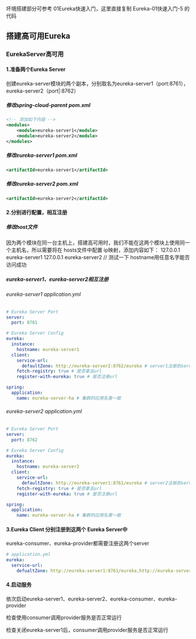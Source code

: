 坏境搭建部分可参考 01Eureka快速入门，这里直接复制 Eureka-01快速入门-5 的代码
## 搭建高可用Eureka
### EurekaServer高可用
#### 1.准备两个Eureka Server
创建eureka-server模块的两个副本，分别取名为eureka-server1（port:8761），eureka-server2（port|:8762）
##### 修改spring-cloud-parent pom.xml
```xml
<!-- 添加如下内容 -->
<modules>
    <module>eureka-server1</module>
    <module>eureka-server2</module>
</modules>
```

##### 修改eureka-server1 pom.xml
```xml
<artifactId>eureka-server1</artifactId>
```
##### 修改eureka-server2 pom.xml
```xml
<artifactId>eureka-server2</artifactId>
```

#### 2.分别进行配置，相互注册
##### 修改host文件
因为两个模块在同一台主机上，搭建高可用时，我们不能在这两个模块上使用同一个主机名，所以需要将在 hosts文件中配置 ip映射，添加内容如下：
127.0.0.1 eureka-server1
127.0.0.1 eureka-server2
// 测试一下 hostname用任意名字能否访问成功

##### eureka-server1、eureka-server2相互注册
###### eureka-server1 application.yml
```yaml
# Eureka Server Port
server:
  port: 8761

# Eureka Server Config
eureka:
  instance:
    hostname: eureka-server1
  client:
    service-url:
      defaultZone: http://eureka-server2:8762/eureka # server1注册到server2
    fetch-registry: true # 是否拿去url
    register-with-eureka: true # 是否注册url

spring:
  application:
    name: eureka-server-ha # 集群的应用名需一致

```

###### eureka-server2 application.yml
```yaml
# Eureka Server Port
server:
  port: 8762

# Eureka Server Config
eureka:
  instance:
    hostname: eureka-server2
  client:
    service-url:
      defaultZone: http://eureka-server1:8761/eureka # server2注册到server1
    fetch-registry: true # 是否拿去url
    register-with-eureka: true # 是否注册url

spring:
  application:
    name: eureka-server-ha # 集群的应用名需一致

```


#### 3.Eureka Client 分别注册到这两个 Eureka Server中
eureka-consumer、eureka-provider都需要注册这两个server
```yaml
# application.yml
eureka:
  service-url:
    defualtZone: http://eureka-server1:8761/eureka,http://eureka-server2:8762/eureka # Eureka Server URL，根据实际情况编写

```

#### 4.启动服务
依次启动eureka-server1、eureka-server2、eureka-consumer、eureka-provider

检查使用consumer调用provider服务是否正常运行

检查关闭eureka-server1后，consumer调用provider服务是否正常运行